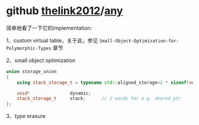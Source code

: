# github [thelink2012](https://github.com/thelink2012)/**[any](https://github.com/thelink2012/any)**

简单地看了一下它的implementation:

1、custom virtual table，关于此，参见 `Small-Object-Optimization-for-Polymorphic-Types` 章节

2、small object optimization

```C++
union storage_union
{
    using stack_storage_t = typename std::aligned_storage<2 * sizeof(void*), std::alignment_of<void*>::value>::type;

    void*               dynamic;
    stack_storage_t     stack;      // 2 words for e.g. shared_ptr
};
```

3、type erasure